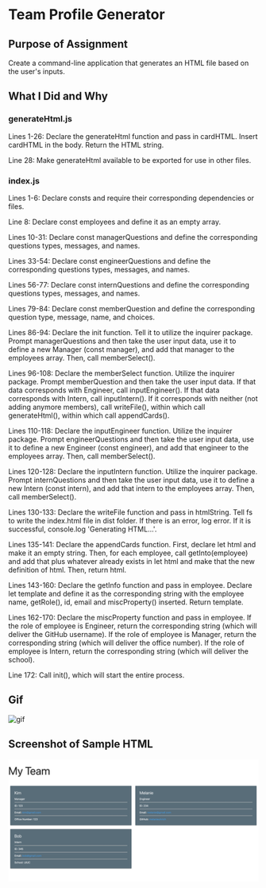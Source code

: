 # Team Profile Generator

## Purpose of Assignment

Create a command-line application that generates an HTML file based on the user's inputs.

## What I Did and Why

### generateHtml.js

Lines 1-26: Declare the generateHtml function and pass in cardHTML. Insert cardHTML in the body. Return the HTML string.

Line 28: Make generateHtml available to be exported for use in other files.

### index.js

Lines 1-6: Declare consts and require their corresponding dependencies or files. 

Line 8: Declare const employees and define it as an empty array. 

Lines 10-31: Declare const managerQuestions and define the corresponding questions types, messages, and names.

Lines 33-54: Declare const engineerQuestions and define the corresponding questions types, messages, and names.

Lines 56-77: Declare const internQuestions and define the corresponding questions types, messages, and names. 

Lines 79-84: Declare const memberQuestion and define the corresponding question type, message, name, and choices.

Lines 86-94: Declare the init function. Tell it to utilize the inquirer package. Prompt managerQuestions and then take the user input data, use it to define a new Manager (const manager), and add that manager to the employees array. Then, call memberSelect(). 

Lines 96-108: Declare the memberSelect function. Utilize the inquirer package. Prompt memberQuestion and then take the user input data. If that data corresponds with Engineer, call inputEngineer(). If that data corresponds with Intern, call inputIntern(). If it corresponds with neither (not adding anymore members), call writeFile(), within which call generateHtml(), within which call appendCards(). 

Lines 110-118: Declare the inputEngineer function. Utilize the inquirer package. Prompt engineerQuestions and then take the user input data, use it to define a new Engineer (const engineer), and add that engineer to the employees array. Then, call memberSelect(). 

Lines 120-128: Declare the inputIntern function. Utilize the inquirer package. Prompt internQuestions and then take the user input data, use it to define a new Intern (const intern), and add that intern to the employees array. Then, call memberSelect(). 

Lines 130-133: Declare the writeFile function and pass in htmlString. Tell fs to write the index.html file in dist folder. If there is an error, log error. If it is successful, console.log 'Generating HTML...'. 

Lines 135-141: Declare the appendCards function. First, declare let html and make it an empty string. Then, for each employee, call getInto(employee) and add that plus whatever already exists in let html and make that the new definition of html. Then, return html.

Lines 143-160: Declare the getInfo function and pass in employee. Declare let template and define it as the corresponding string with the employee name, getRole(), id, email and miscProperty() inserted. Return template. 

Lines 162-170: Declare the miscProperty function and pass in employee. If the role of employee is Engineer, return the corresponding string (which will deliver the GitHub username). If the role of employee is Manager, return the corresponding string (which will deliver the office number). If the role of employee is Intern, return the corresponding string (which will deliver the school).

Line 172: Call init(), which will start the entire process.

## Gif

![gif](/Assets/teamgenerator.gif)

## Screenshot of Sample HTML

![Screenshot](/Assets/teamgenerator.png)
